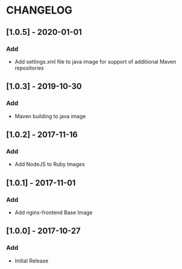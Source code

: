 # CHANGELOG

## [1.0.5] - 2020-01-01
### Add
- Add settings.xml file to java image for support of additional Maven repositories

## [1.0.3] - 2019-10-30
### Add
- Maven building to java image

## [1.0.2] - 2017-11-16
### Add
- Add NodeJS to Ruby Images

## [1.0.1] - 2017-11-01
### Add
- Add nginx-frontend Base Image

## [1.0.0] - 2017-10-27
### Add
- Initial Release
